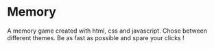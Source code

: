 # Memory
A memory game created with html, css and javascript. Chose between different themes. Be as fast as possible and spare your clicks !
